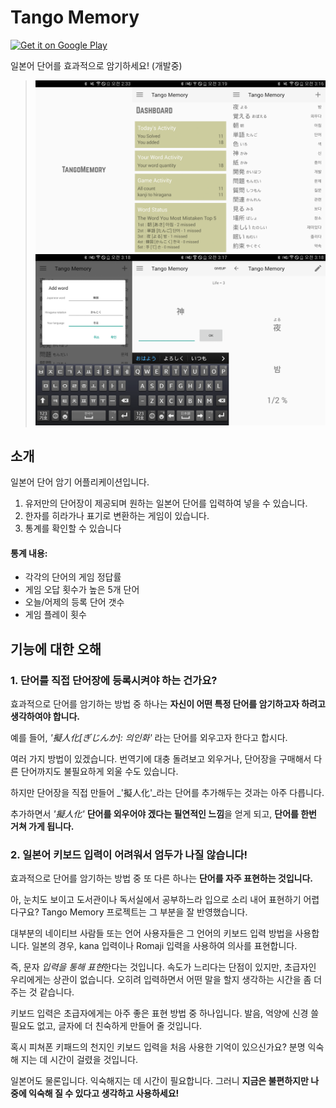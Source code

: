 # Tango Memory

<a href='https://play.google.com/store/apps/details?id=com.icaynia.tangoii'><img alt='Get it on Google Play' src='https://play.google.com/intl/en_us/badges/images/generic/en_badge_web_generic.png' height=90px/></a>

일본어 단어를 효과적으로 암기하세요! (개발중)


> [![acme2](screenshot/screen_1.png)](screenshot)
> [![acme2](screenshot/screen_2.png)](screenshot)

## 소개

일본어 단어 암기 어플리케이션입니다.

1. 유저만의 단어장이 제공되며 원하는 일본어 단어를 입력하여 넣을 수 있습니다.
2. 한자를 히라가나 표기로 변환하는 게임이 있습니다.
3. 통계를 확인할 수 있습니다

#### 통계 내용:
- 각각의 단어의 게임 정답률
- 게임 오답 횟수가 높은 5개 단어
- 오늘/어제의 등록 단어 갯수
- 게임 플레이 횟수


## 기능에 대한 오해

### 1. 단어를 직접 단어장에 등록시켜야 하는 건가요?

효과적으로 단어를 암기하는 방법 중 하나는 __자신이 어떤 특정 단어를 암기하고자 하려고 생각하여야 합니다.__

예를 들어, _'擬人化[ぎじんか]: 의인화'_ 라는 단어를 외우고자 한다고 합시다.

여러 가지 방법이 있겠습니다. 번역기에 대충 돌려보고 외우거나, 단어장을 구매해서 다른 단어까지도 불필요하게 외울 수도 있습니다.

하지만 단어장을 직접 만들어 _'擬人化'_라는 단어를 추가해두는 것과는 아주 다릅니다.

추가하면서 _'擬人化'_ **단어를 외우어야 겠다는 필연적인 느낌**을 얻게 되고, **단어를 한번 거쳐 가게 됩니다.**

### 2. 일본어 키보드 입력이 어려워서 엄두가 나질 않습니다!

효과적으로 단어를 암기하는 방법 중 또 다른 하나는 __단어를 자주 표현하는 것입니다.__

아, 눈치도 보이고 도서관이나 독서실에서 공부하느라 입으로 소리 내어 표현하기 어렵다구요? Tango Memory 프로젝트는 그 부분을 잘 반영했습니다.

대부분의 네이티브 사람들 또는 언어 사용자들은 그 언어의 키보드 입력 방법을 사용합니다. 일본의 경우, kana 입력이나 Romaji 입력을 사용하여 의사를 표현합니다.

즉, 문자 *입력을 통해 표현*한다는 것입니다. 속도가 느리다는 단점이 있지만, 초급자인 우리에게는 상관이 없습니다. 오히려 입력하면서 어떤 말을 할지 생각하는 시간을 좀 더 주는 것 같습니다.

키보드 입력은 초급자에게는 아주 좋은 표현 방법 중 하나입니다. 발음, 억양에 신경 쓸 필요도 없고, 글자에 더 친숙하게 만들어 줄 것입니다.

혹시 피쳐폰 키패드의 천지인 키보드 입력을 처음 사용한 기억이 있으신가요? 분명 익숙해 지는 데 시간이 걸렸을 것입니다.

일본어도 물론입니다. 익숙해지는 데 시간이 필요합니다. 그러니 **지금은 불편하지만 나중에 익숙해 질 수 있다고 생각하고 사용하세요!**
